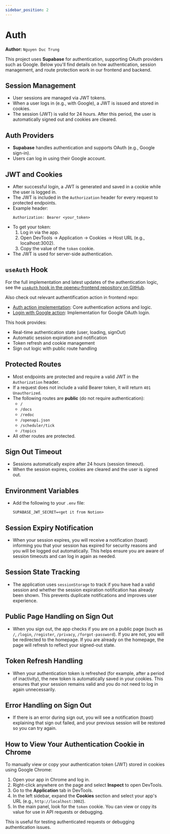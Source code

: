 ```yaml
---
sidebar_position: 2
---
```


# Auth

**Author:** `Nguyen Duc Trung`

This project uses **Supabase** for authentication, supporting OAuth providers such as Google. Below you'll find details on how authentication, session management, and route protection work in our frontend and backend.

## Session Management
- User sessions are managed via JWT tokens.
- When a user logs in (e.g., with Google), a JWT is issued and stored in cookies.
- The session (JWT) is valid for 24 hours. After this period, the user is automatically signed out and cookies are cleared.

## Auth Providers
- **Supabase** handles authentication and supports OAuth (e.g., Google sign-in).
- Users can log in using their Google account.

## JWT and Cookies
- After successful login, a JWT is generated and saved in a cookie while the user is logged in.
- The JWT is included in the `Authorization` header for every request to protected endpoints.
- Example header:
  ```http
  Authorization: Bearer <your_token>
  ```
- To get your token:
  1. Log in via the app.
  2. Open DevTools → Application → Cookies → Host URL (e.g., localhost:3002).
  3. Copy the value of the `token` cookie.
- The JWT is used for server-side authentication.

## `useAuth` Hook

For the full implementation and latest updates of the authentication logic, see the [`useAuth` hook in the openeu-frontend repository on GitHub](https://github.com/jst-seminar-rostlab-tum/openeu-frontend/blob/main/src/domain/hooks/useAuth.tsx).

Also check out relevant authentification action in frontend repo: 
- [Auth action implementation](https://github.com/jst-seminar-rostlab-tum/openeu-frontend/blob/main/src/domain/actions/auth.ts): Core authentication actions and logic.
- [Login with Google action](https://github.com/jst-seminar-rostlab-tum/openeu-frontend/blob/main/src/domain/actions/login-with-google.ts): Implementation for Google OAuth login.

This hook provides:
- Real-time authentication state (user, loading, signOut)
- Automatic session expiration and notification
- Token refresh and cookie management
- Sign out logic with public route handling

## Protected Routes

- Most endpoints are protected and require a valid JWT in the `Authorization` header.
- If a request does not include a valid Bearer token, it will return `401 Unauthorized`.
- The following routes are **public** (do not require authentication):
  - `/`
  - `/docs`
  - `/redoc`
  - `/openapi.json`
  - `/scheduler/tick`
  - `/topics`
- All other routes are protected.


## Sign Out Timeout
- Sessions automatically expire after 24 hours (session timeout).
- When the session expires, cookies are cleared and the user is signed out.

## Environment Variables
- Add the following to your `.env` file:
  ```env
  SUPABASE_JWT_SECRET=<get it from Notion>
  ```

## Session Expiry Notification
- When your session expires, you will receive a notification (toast) informing you that your session has expired for security reasons and you will be logged out automatically. This helps ensure you are aware of session timeouts and can log in again as needed.

## Session State Tracking
- The application uses `sessionStorage` to track if you have had a valid session and whether the session expiration notification has already been shown. This prevents duplicate notifications and improves user experience.

## Public Page Handling on Sign Out
- When you sign out, the app checks if you are on a public page (such as `/`, `/login`, `/register`, `/privacy`, `/forgot-password`). If you are not, you will be redirected to the homepage. If you are already on the homepage, the page will refresh to reflect your signed-out state.

## Token Refresh Handling
- When your authentication token is refreshed (for example, after a period of inactivity), the new token is automatically saved in your cookies. This ensures that your session remains valid and you do not need to log in again unnecessarily.

## Error Handling on Sign Out
- If there is an error during sign out, you will see a notification (toast) explaining that sign out failed, and your previous session will be restored so you can try again.


## How to View Your Authentication Cookie in Chrome

To manually view or copy your authentication token (JWT) stored in cookies using Google Chrome:

1. Open your app in Chrome and log in.
2. Right-click anywhere on the page and select **Inspect** to open DevTools.
3. Go to the **Application** tab in DevTools.
4. In the left sidebar, expand the **Cookies** section and select your app's URL (e.g., `http://localhost:3002`).
5. In the main panel, look for the `token` cookie. You can view or copy its value for use in API requests or debugging.

This is useful for testing authenticated requests or debugging authentication issues.
